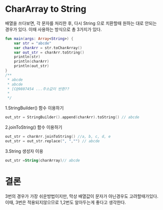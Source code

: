 # CharArray to String

배열을 쓰다보면, 각 문자를 처리한 후,
다시 String 으로 치환할때 원하는 대로 안되는 경우가 있다.
이때 사용하는 방식으로 총 3가지가 있다.
```kotlin
fun main(args: Array<String>) {
    var str = "abcde"
    var charArr = str.toCharArray()
    var out_str = charArr.toString()
    println(str)
    println(charArr)
    println(out_str)
}
/**
 * abcde
 * abcde
 * [C@9807454 ...주소값이 반환?? 
 * 
 */
```
1.StringBuilder() 함수 이용하기
``` kotlin
out_str = StringBuilder().append(charArr).toString() // abcde
```
2.joinToString() 함수 이용하기
``` kotlin
out_str = charArr.joinToString() //a, b, c, d, e
out_str = out_str.replace(", ","") // abcde
```
3.String 생성자 이용
``` kotlin
out_str =String(charArray)// abcde
```
# 결론

3번의 경우가 가장 쉬운방법이지만, 막상 배열값이 문자가 아닌경우도 고려할때가있다.
이때, 3번은 적용되지않으므로 1,2번도 알아두는게 좋다고 생각한다.